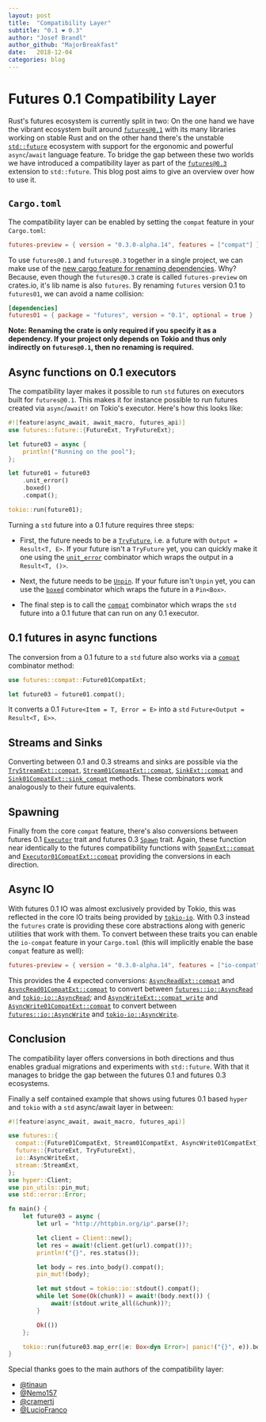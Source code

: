 ```yaml
---
layout: post
title:  "Compatibility Layer"
subtitle: "0.1 ❤ 0.3"
author: "Josef Brandl"
author_github: "MajorBreakfast"
date:   2018-12-04
categories: blog
---
```


# Futures 0.1 Compatibility Layer

Rust's futures ecosystem is currently split in two: On the one hand we have the vibrant ecosystem built around [`futures@0.1`][] with its many libraries working on stable Rust and on the other hand there's the unstable [`std::future`][] ecosystem with support for the ergonomic and powerful `async`/`await` language feature. To bridge the gap between these two worlds we have introduced a compatibility layer as part of the [`futures@0.3`][] extension to `std::future`.  This blog post aims to give an overview over how to use it.

[`futures@0.1`]: https://docs.rs/futures
[`futures@0.3`]: https://rust-lang-nursery.github.io/futures-api-docs/
[`std::future`]: https://doc.rust-lang.org/nightly/std/future/

## `Cargo.toml`

The compatibility layer can be enabled by setting the `compat` feature in your `Cargo.toml`:

```toml
futures-preview = { version = "0.3.0-alpha.14", features = ["compat"] }
```

To use `futures@0.1` and `futures@0.3` together in a single project, we can make use of the [new cargo feature for renaming dependencies][renaming-dependencies]. Why? Because, even though the `futures@0.3` crate is called `futures-preview` on crates.io, it's lib name is also `futures`. By renaming `futures` version 0.1 to `futures01`, we can avoid a name collision:

[renaming-dependencies]: https://doc.rust-lang.org/nightly/cargo/reference/specifying-dependencies.html#renaming-dependencies-in-cargotoml

```toml
[dependencies]
futures01 = { package = "futures", version = "0.1", optional = true }
```

**Note: Renaming the crate is only required if you specify it as a dependency.  If your project only depends on Tokio and thus only indirectly on `futures@0.1`, then no renaming is required.**

## Async functions on 0.1 executors

The compatibility layer makes it possible to run `std` futures on executors built for `futures@0.1`. This makes it for instance possible to run futures created via `async`/`await!` on Tokio's executor. Here's how this looks like:

```rust
#![feature(async_await, await_macro, futures_api)]
use futures::future::{FutureExt, TryFutureExt};

let future03 = async {
    println!("Running on the pool");
};

let future01 = future03
    .unit_error()
    .boxed()
    .compat();

tokio::run(future01);
```

Turning a `std` future into a 0.1 future requires three steps:

- First, the future needs to be a [`TryFuture`][], i.e. a future with `Output = Result<T, E>`. If your future isn't a `TryFuture` yet, you can quickly make it one using the [`unit_error`][] combinator which wraps the output in a `Result<T, ()>`.

- Next, the future needs to be [`Unpin`][]. If your future isn't `Unpin` yet, you can use the [`boxed`][] combinator which wraps the future in a `Pin<Box>`.

- The final step is to call the [`compat`][] combinator which wraps the `std` future into a 0.1 future that can run on any 0.1 executor.

[`TryFuture`]: https://rust-lang-nursery.github.io/futures-api-docs/0.3.0-alpha.14/futures/future/trait.TryFuture.html
[`unit_error`]: https://rust-lang-nursery.github.io/futures-api-docs/0.3.0-alpha.14/futures/future/trait.FutureExt.html#method.unit_error
[`Unpin`]: https://doc.rust-lang.org/nightly/std/marker/trait.Unpin.html
[`boxed`]: https://rust-lang-nursery.github.io/futures-api-docs/0.3.0-alpha.14/futures/future/trait.FutureExt.html#method.boxed
[`compat`]: https://rust-lang-nursery.github.io/futures-api-docs/0.3.0-alpha.14/futures/future/trait.TryFutureExt.html#method.compat

## 0.1 futures in async functions

The conversion from a 0.1 future to a `std` future also works via a [`compat`][Future01CompatExt::compat] combinator method:

```rust
use futures::compat::Future01CompatExt;

let future03 = future01.compat();
```

It converts a 0.1 `Future<Item = T, Error = E>` into a `std` `Future<Output = Result<T, E>>`.

[Future01CompatExt::compat]: https://rust-lang-nursery.github.io/futures-api-docs/0.3.0-alpha.14/futures/compat/trait.Future01CompatExt.html#method.compat

## Streams and Sinks

Converting between 0.1 and 0.3 streams and sinks are possible via the [`TryStreamExt::compat`][], [`Stream01CompatExt::compat`][], [`SinkExt::compat`][] and [`Sink01CompatExt::sink_compat`][] methods. These combinators work analogously to their future equivalents.

[`TryStreamExt::compat`]: https://rust-lang-nursery.github.io/futures-api-docs/0.3.0-alpha.14/futures/prelude/trait.TryStreamExt.html#method.compat
[`Stream01CompatExt::compat`]: https://rust-lang-nursery.github.io/futures-api-docs/0.3.0-alpha.14/futures/compat/trait.Stream01CompatExt.html#method.compat
[`SinkExt::compat`]: https://rust-lang-nursery.github.io/futures-api-docs/0.3.0-alpha.14/futures/prelude/trait.SinkExt.html#method.compat
[`Sink01CompatExt::sink_compat`]: https://rust-lang-nursery.github.io/futures-api-docs/0.3.0-alpha.14/futures/compat/trait.Sink01CompatExt.html#method.sink_compat

## Spawning

Finally from the core `compat` feature, there's also conversions between futures 0.1 [`Executor`][] trait and futures 0.3 [`Spawn`][] trait. Again, these function near identically to the futures compatibility functions with [`SpawnExt::compat`][] and [`Executor01CompatExt::compat`][] providing the conversions in each direction.

[`Executor`]: https://docs.rs/futures/0.1.25/futures/future/trait.Executor.html
[`Spawn`]: https://rust-lang-nursery.github.io/futures-api-docs/0.3.0-alpha.14/futures/task/trait.Spawn.html
[`SpawnExt::compat`]: https://rust-lang-nursery.github.io/futures-api-docs/0.3.0-alpha.14/futures/task/trait.SpawnExt.html#method.compat
[`Executor01CompatExt::compat`]: https://rust-lang-nursery.github.io/futures-api-docs/0.3.0-alpha.14/futures/compat/trait.Executor01CompatExt.html#tymethod.compat

## Async IO

With futures 0.1 IO was almost exclusively provided by Tokio, this was reflected in the core IO traits being provided by [`tokio-io`][]. With 0.3 instead the `futures` crate is providing these core abstractions along with generic utilities that work with them. To convert between these traits you can enable the `io-compat` feature in your `Cargo.toml` (this will implicitly enable the base `compat` feature as well):

```toml
futures-preview = { version = "0.3.0-alpha.14", features = ["io-compat"] }
```

This provides the 4 expected conversions: [`AsyncReadExt::compat`][] and [`AsyncRead01CompatExt::compat`][] to convert between [`futures::io::AsyncRead`][] and [`tokio-io::AsyncRead`][]; and [`AsyncWriteExt::compat_write`][] and [`AsyncWrite01CompatExt::compat`][] to convert between [`futures::io::AsyncWrite`][] and [`tokio-io::AsyncWrite`][].

[`tokio-io`]: https://docs.rs/tokio-io/
[`futures::io::AsyncRead`]: https://rust-lang-nursery.github.io/futures-api-docs/0.3.0-alpha.14/futures/io/trait.AsyncRead.html
[`futures::io::AsyncWrite`]: https://rust-lang-nursery.github.io/futures-api-docs/0.3.0-alpha.14/futures/io/trait.AsyncWrite.html
[`tokio-io::AsyncRead`]: https://docs.rs/tokio-io/0.1.10/tokio_io/trait.AsyncRead.html
[`tokio-io::AsyncWrite`]: https://docs.rs/tokio-io/0.1.10/tokio_io/trait.AsyncWrite.html
[`AsyncReadExt::compat`]: https://rust-lang-nursery.github.io/futures-api-docs/0.3.0-alpha.14/futures/io/trait.AsyncReadExt.html#method.compat
[`AsyncRead01CompatExt::compat`]: https://rust-lang-nursery.github.io/futures-api-docs/0.3.0-alpha.14/futures/compat/trait.AsyncRead01CompatExt.html#tymethod.compat
[`AsyncWriteExt::compat_write`]: https://rust-lang-nursery.github.io/futures-api-docs/0.3.0-alpha.14/futures/io/trait.AsyncWriteExt.html#method.compat_write
[`AsyncWrite01CompatExt::compat`]: https://rust-lang-nursery.github.io/futures-api-docs/0.3.0-alpha.14/futures/compat/trait.AsyncWrite01CompatExt.html#tymethod.compat

## Conclusion

The compatibility layer offers conversions in both directions and thus enables gradual migrations and experiments with `std::future`. With that it manages to bridge the gap between the futures 0.1 and futures 0.3 ecosystems.

Finally a self contained example that shows using futures 0.1 based `hyper` and `tokio` with a `std` async/await layer in between:

```rust
#![feature(async_await, await_macro, futures_api)]

use futures::{
  compat::{Future01CompatExt, Stream01CompatExt, AsyncWrite01CompatExt},
  future::{FutureExt, TryFutureExt},
  io::AsyncWriteExt,
  stream::StreamExt,
};
use hyper::Client;
use pin_utils::pin_mut;
use std::error::Error;

fn main() {
    let future03 = async {
        let url = "http://httpbin.org/ip".parse()?;

        let client = Client::new();
        let res = await!(client.get(url).compat())?;
        println!("{}", res.status());

        let body = res.into_body().compat();
        pin_mut!(body);

        let mut stdout = tokio::io::stdout().compat();
        while let Some(Ok(chunk)) = await!(body.next()) {
            await!(stdout.write_all(&chunk))?;
        }

        Ok(())
    };

    tokio::run(future03.map_err(|e: Box<dyn Error>| panic!("{}", e)).boxed().compat())
}
```

Special thanks goes to the main authors of the compatibility layer:

 * [@tinaun](https://www.github.com/tinaun)
 * [@Nemo157](https://www.github.com/Nemo157)
 * [@cramertj](https://www.github.com/cramertj)
 * [@LucioFranco](https://www.github.com/LucioFranco)

